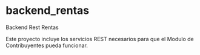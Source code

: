 # backend_rentas
Backend Rest Rentas

Este proyecto incluye los servicios REST necesarios para que el Modulo de Contribuyentes pueda funcionar.
